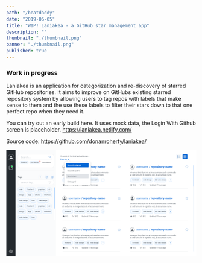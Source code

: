 ```yaml
---
path: "/beatdaddy"
date: "2019-06-05"
title: "WIP! Laniakea - a GitHub star management app"
description: ""
thumbnail: "./thumbnail.png"
banner: "./thumbnail.png"
published: true
---
```


### Work in progress

Laniakea is an application for categorization and re-discovery of starred GitHub repositories. It aims to improve on GitHubs existing starred repository system by allowing users to tag repos with labels that make sense to them and the use these labels to filter their stars down to that one perfect repo when they need it.

You can try out an early build here. It uses mock data, the Login With Github screen is placeholder. https://laniakea.netlify.com/

Source code: https://github.com/donanroherty/laniakea/

![alt text](App-component_desktop.png 'Logo Title Text 1')
